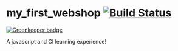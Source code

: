 # my_first_webshop [![Build Status](https://travis-ci.org/qacwnfq/my_first_webshop.svg?branch=master)](https://travis-ci.org/qacwnfq/my_first_webshop)

[![Greenkeeper badge](https://badges.greenkeeper.io/qacwnfq/my_first_webshop.svg)](https://greenkeeper.io/)

A javascript and CI learning experience!
